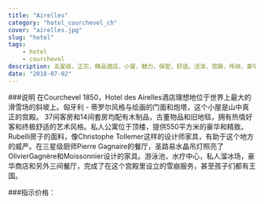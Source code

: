 ```yaml
---
title: "Airelles"
category: "hotel_courchevel_ch"
cover: "airelles.jpg"
slug: "hotel"
tags:
    - hotel
    - courchevel
description: 五星级，正宗，精品酒店，小屋，魅力，保密，舒适，活泼，宫殿，传统，豪华，山地，文化活动，体育活动，商务，酒吧，健康，婚礼和蜜月，美食，家庭，游泳池，餐厅，购物，水疗中心
date: "2018-07-02"
---
```


 ###说明
在Courchevel 1850，Hotel des Airelles酒店理想地位于世界上最大的滑雪场的斜坡上。匈牙利 - 蒂罗尔风格与绘画的门面和炮塔，这个小屋是山中真正的宫殿。
37间客房和14间套房均配有木制品，古董物品和旧地毯，拥有热情好客和终极舒适的艺术风格。私人公寓位于顶楼，提供550平方米的豪华和精致。 Rubelli房子的面料，像Christophe Tollemer这样的设计师家具，有助于这个地方的威严。在三星级厨师Pierre Gagnaire的餐厅，圣路易水晶吊灯照亮了OlivierGagnère和Moissonnier设计的家具。游泳池，水疗中心，私人溜冰场，豪华商店和另外三间餐厅，完成了在这个宫殿里设立的雪崩服务，甚至孩子们都有王国。

###指示价格：
